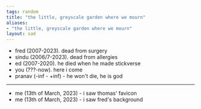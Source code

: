 ```yaml
---
tags: random 
title: "the little, greyscale garden where we mourn"
aliases:
- "the little, greyscale garden where we mourn"
layout: sad
---
```


- fred (2007-2023). dead from surgery
- sindu (2006/7-2023). dead from allergies
- ed (2007-2020). he died when he made stickverse
- you (???-now). here i come
- pranav (-inf - +inf) - he won't die, he is god

---

- me (13th of March, 2023) - i saw thomas' favicon
- me (13th of March, 2023) - i saw fred's background